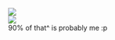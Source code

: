 ![](https://stats-gray.vercel.app/api?username=Tanish2002&show_icons=true&count_private=true&include_all_commits=true&title_color=83d1a2&icon_color=9ca1b8&text_color=9ca1b8&bg_color=0f0f13)  
![](https://komarev.com/ghpvc/?username=your-github-username&color=83d1a2)  
90% of that^ is probably me :p
